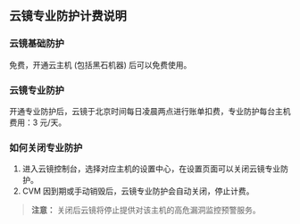 ## 云镜专业防护计费说明

### 云镜基础防护
免费，开通云主机 (包括黑石机器) 后可以免费使用。
### 云镜专业防护
开通专业防护后，云镜于北京时间每日凌晨两点进行账单扣费，专业防护每台主机费用：3 元/天。


### 如何关闭专业防护
1. 进入云镜控制台，选择对应主机的设置中心，在设置页面可以关闭云镜专业防护。
2. CVM 因到期或手动销毁后，云镜专业防护会自动关闭，停止计费。
> **注意：**
关闭后云镜将停止提供对该主机的高危漏洞监控预警服务。
